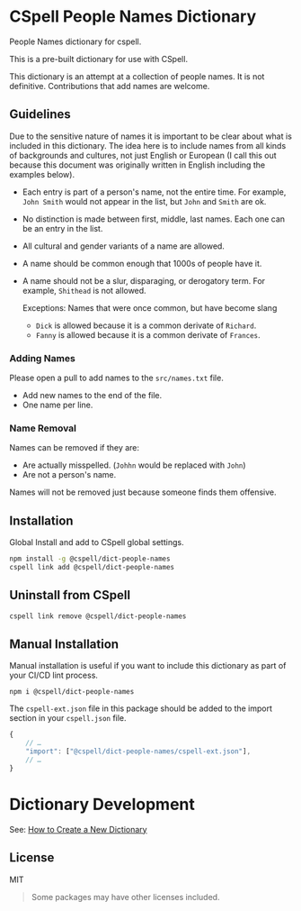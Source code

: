 # CSpell People Names Dictionary

People Names dictionary for cspell.

This is a pre-built dictionary for use with CSpell.

This dictionary is an attempt at a collection of people names. It is not definitive. Contributions that add names are welcome.

## Guidelines

Due to the sensitive nature of names it is important to be clear about what is included in
this dictionary. The idea here is to include names from all kinds of backgrounds and cultures, not just English or European (I call this out because this document was originally written in English including the examples below).

- Each entry is part of a person's name, not the entire time.
  For example, `John Smith` would not appear in the list, but `John` and `Smith` are ok.
- No distinction is made between first, middle, last names. Each one can be an entry in the list.
- All cultural and gender variants of a name are allowed.
- A name should be common enough that 1000s of people have it.
- A name should not be a slur, disparaging, or derogatory term.
  For example, `Shithead` is not allowed.

  Exceptions:
  Names that were once common, but have become slang

  - `Dick` is allowed because it is a common derivate of `Richard`.
  - `Fanny` is allowed because it is a common derivate of `Frances`.

### Adding Names

Please open a pull to add names to the `src/names.txt` file.

- Add new names to the end of the file.
- One name per line.

### Name Removal

Names can be removed if they are:

- Are actually misspelled. (`Johhn` would be replaced with `John`)
- Are not a person's name.

Names will not be removed just because someone finds them offensive.

## Installation

Global Install and add to CSpell global settings.

```sh
npm install -g @cspell/dict-people-names
cspell link add @cspell/dict-people-names
```

## Uninstall from CSpell

```sh
cspell link remove @cspell/dict-people-names
```

## Manual Installation

Manual installation is useful if you want to include this dictionary as part of your CI/CD lint process.

```
npm i @cspell/dict-people-names
```

The `cspell-ext.json` file in this package should be added to the import section in your `cspell.json` file.

```javascript
{
    // …
    "import": ["@cspell/dict-people-names/cspell-ext.json"],
    // …
}
```

# Dictionary Development

See: [How to Create a New Dictionary](https://github.com/streetsidesoftware/cspell-dicts#how-to-create-a-new-dictionary)

## License

MIT

> Some packages may have other licenses included.

<!--- @@inject: ../../static/footer.md --->

<!--- cspell:ignore Johhn --->
